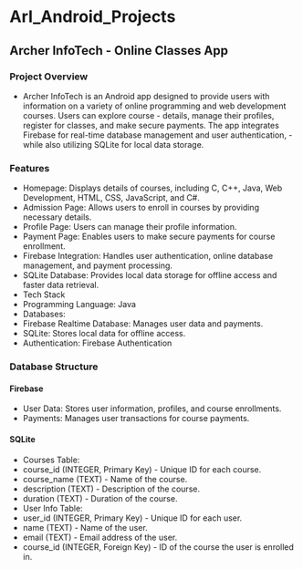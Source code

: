 # ArI_Android_Projects
## Archer InfoTech - Online Classes App
### Project Overview
- Archer InfoTech is an Android app designed to provide users with information on a variety of online programming and web development courses. Users can explore course - details, manage their profiles, register for classes, and make secure payments. The app integrates Firebase for real-time database management and user authentication, - while also utilizing SQLite for local data storage.

### Features
- Homepage: Displays details of courses, including C, C++, Java, Web Development, HTML, CSS, JavaScript, and C#.
- Admission Page: Allows users to enroll in courses by providing necessary details.
- Profile Page: Users can manage their profile information.
- Payment Page: Enables users to make secure payments for course enrollment.
- Firebase Integration: Handles user authentication, online database management, and payment processing.
- SQLite Database: Provides local data storage for offline access and faster data retrieval.
- Tech Stack
- Programming Language: Java
- Databases:
- Firebase Realtime Database: Manages user data and payments.
- SQLite: Stores local data for offline access.
- Authentication: Firebase Authentication

### Database Structure
#### Firebase
- User Data: Stores user information, profiles, and course enrollments.
- Payments: Manages user transactions for course payments.
#### SQLite
- Courses Table:
- course_id (INTEGER, Primary Key) - Unique ID for each course.
- course_name (TEXT) - Name of the course.
- description (TEXT) - Description of the course.
- duration (TEXT) - Duration of the course.
- User Info Table:
- user_id (INTEGER, Primary Key) - Unique ID for each user.
- name (TEXT) - Name of the user.
- email (TEXT) - Email address of the user.
- course_id (INTEGER, Foreign Key) - ID of the course the user is enrolled in.

